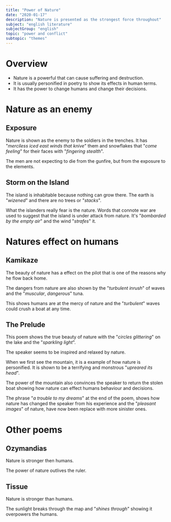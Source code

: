 ```yaml
---
title: "Power of Nature"
date: "2020-01-17"
description: "Nature is presented as the strongest force throughout"
subject: "english literature"
subjectGroup: "english"
topic: "power and conflict"
subtopic: "themes"
---
```


# Overview

- Nature is a powerful that can cause suffering and destruction.
- It is usually personified in poetry to show its effects in human terms.
- It has the power to change humans and change their decisions.

# Nature as an enemy

## Exposure

Nature is shown as the enemy to the soldiers in the trenches. It has "_merciless iced east winds that knive_" them and snowflakes that "_come feeling_" for their faces with "_fingering stealth_".

The men are not expecting to die from the gunfire, but from the exposure to the elements.

## Storm on the Island

The island is inhabitable because nothing can grow there. The earth is "_wizened_" and there are no trees or "_stacks_".

What the islanders really fear is the nature. Words that connote war are used to suggest that the island is under attack from nature. It's "_bombarded by the empty air_" and the wind "_strafes_" it.

# Natures effect on humans

## Kamikaze

The beauty of nature has a effect on the pilot that is one of the reasons why he flow back home.

The dangers from nature are also shown by the "_turbulent inrush_" of waves and the "_muscular_, _dangerous_" tuna.

This shows humans are at the mercy of nature and the "_turbulent_" waves could crush a boat at any time.

## The Prelude

This poem shows the true beauty of nature with the "_circles glittering_" on the lake and the "_sparkling light_".

The speaker seems to be inspired and relaxed by nature.

When we first see the mountain, it is a example of how nature is personified. It is shown to be a terrifying and monstrous "_upreared its head_".

The power of the mountain also convinces the speaker to return the stolen boat showing how nature can effect humans behaviour and decisions.

The phrase "_a trouble to my dreams_" at the end of the poem, shows how nature has changed the speaker from his experience and the "_pleasant images_" of nature, have now been replace with more sinister ones.

# Other poems

## Ozymandias

Nature is stronger then humans.

The power of nature outlives the ruler.

## Tissue

Nature is stronger than humans.

The sunlight breaks through the map and "_shines through_" showing it overpowers the humans.
